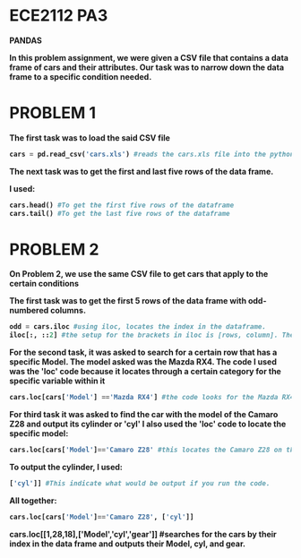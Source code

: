 # ECE2112 PA3

<b> PANDAS <b>

In this problem assignment, we were given a CSV file that contains a data frame of cars and their attributes. Our task was to narrow down the data frame to a specific condition needed.

# PROBLEM 1

The first task was to load the said CSV file
``` python
cars = pd.read_csv('cars.xls') #reads the cars.xls file into the python code
```

The next task was to get the first and last five rows of the data frame.

I used: 
```python
cars.head() #To get the first five rows of the dataframe
cars.tail() #To get the last five rows of the dataframe
```

# PROBLEM 2

On Problem 2, we use the same CSV file to get cars that apply to the certain conditions 

The first task was to get the first 5 rows of the data frame with odd-numbered columns.
``` python
odd = cars.iloc #using iloc, locates the index in the dataframe.
iloc[:, ::2] #the setup for the brackets in iloc is [rows, column]. The : is meant for rang,e which is why I put it on the rows section, then on the second section, it's was used to skip the index by 2
```

For the second task, it was asked to search for a certain row that has a specific Model. The model asked was the Mazda RX4.
The code I used was the 'loc' code because it locates through a certain category for the specific variable within it
``` python
cars.loc[cars['Model'] =='Mazda RX4'] #the code looks for the Mazda RX4 in the Model Category
```

For third task it was asked to find the car with the model of the Camaro Z28 and output its cylinder or 'cyl'
I also used the 'loc' code to locate the specific model: 
``` python
cars.loc[cars['Model']=='Camaro Z28' #this locates the Camaro Z28 on the model category
```
To output the cylinder, I used:
``` python
['cyl']] #This indicate what would be output if you run the code.
```

All together:
``` python
cars.loc[cars['Model']=='Camaro Z28', ['cyl']]
```
cars.loc[[1,28,18],['Model','cyl','gear']] #searches for the cars by their index in the data frame and outputs their Model, cyl, and gear.
```
